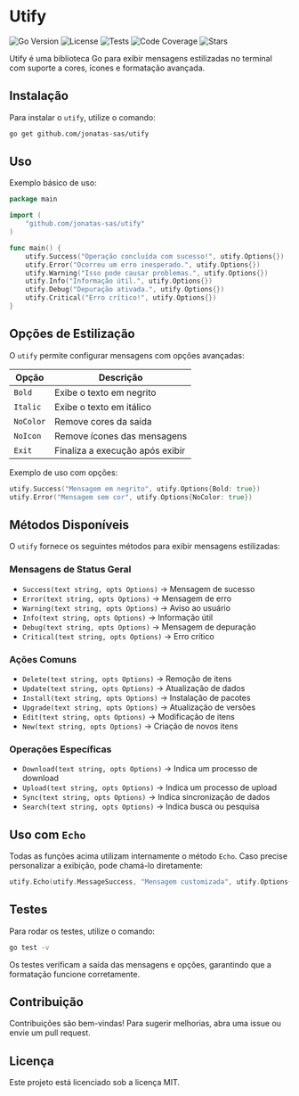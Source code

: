 # Utify

![Go Version](https://img.shields.io/github/go-mod/go-version/jonatas-sas/utify)
![License](https://img.shields.io/github/license/jonatas-sas/utify)
![Tests](https://github.com/jonatas-sas/utify/actions/workflows/test.yml/badge.svg)
![Code Coverage](https://img.shields.io/codecov/c/github/jonatas-sas/utify)
![Stars](https://img.shields.io/github/stars/jonatas-sas/utify?style=social)

Utify é uma biblioteca Go para exibir mensagens estilizadas no terminal com suporte a cores, ícones e formatação avançada.

## Instalação

Para instalar o `utify`, utilize o comando:

```sh
go get github.com/jonatas-sas/utify
```

## Uso

Exemplo básico de uso:

```go
package main

import (
	"github.com/jonatas-sas/utify"
)

func main() {
	utify.Success("Operação concluída com sucesso!", utify.Options{})
	utify.Error("Ocorreu um erro inesperado.", utify.Options{})
	utify.Warning("Isso pode causar problemas.", utify.Options{})
	utify.Info("Informação útil.", utify.Options{})
	utify.Debug("Depuração ativada.", utify.Options{})
	utify.Critical("Erro crítico!", utify.Options{})
}
```

## Opções de Estilização

O `utify` permite configurar mensagens com opções avançadas:

| Opção     | Descrição                       |
| --------- | ------------------------------- |
| `Bold`    | Exibe o texto em negrito        |
| `Italic`  | Exibe o texto em itálico        |
| `NoColor` | Remove cores da saída           |
| `NoIcon`  | Remove ícones das mensagens     |
| `Exit`    | Finaliza a execução após exibir |

Exemplo de uso com opções:

```go
utify.Success("Mensagem em negrito", utify.Options{Bold: true})
utify.Error("Mensagem sem cor", utify.Options{NoColor: true})
```

## Métodos Disponíveis

O `utify` fornece os seguintes métodos para exibir mensagens estilizadas:

### **Mensagens de Status Geral**

- `Success(text string, opts Options)` → Mensagem de sucesso
- `Error(text string, opts Options)` → Mensagem de erro
- `Warning(text string, opts Options)` → Aviso ao usuário
- `Info(text string, opts Options)` → Informação útil
- `Debug(text string, opts Options)` → Mensagem de depuração
- `Critical(text string, opts Options)` → Erro crítico

### **Ações Comuns**

- `Delete(text string, opts Options)` → Remoção de itens
- `Update(text string, opts Options)` → Atualização de dados
- `Install(text string, opts Options)` → Instalação de pacotes
- `Upgrade(text string, opts Options)` → Atualização de versões
- `Edit(text string, opts Options)` → Modificação de itens
- `New(text string, opts Options)` → Criação de novos itens

### **Operações Específicas**

- `Download(text string, opts Options)` → Indica um processo de download
- `Upload(text string, opts Options)` → Indica um processo de upload
- `Sync(text string, opts Options)` → Indica sincronização de dados
- `Search(text string, opts Options)` → Indica busca ou pesquisa

## Uso com `Echo`

Todas as funções acima utilizam internamente o método `Echo`. Caso precise personalizar a exibição, pode chamá-lo diretamente:

```go
utify.Echo(utify.MessageSuccess, "Mensagem customizada", utify.Options{Bold: true, NoIcon: true})
```

## Testes

Para rodar os testes, utilize o comando:

```sh
go test -v
```

Os testes verificam a saída das mensagens e opções, garantindo que a formatação funcione corretamente.

## Contribuição

Contribuições são bem-vindas! Para sugerir melhorias, abra uma issue ou envie um pull request.

## Licença

Este projeto está licenciado sob a licença MIT.
